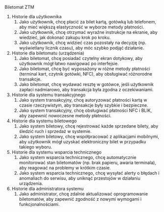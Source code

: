 Biletomat ZTM
1. Historie dla użytkownika
    1.	Jako użytkownik, chcę płacić za bilet kartą, gotówką lub telefonem, aby mieć większą elastyczność w wyborze metody płatności.
    2.	Jako użytkownik, chcę otrzymać wyraźne instrukcje na ekranie, aby wiedzieć, jak dokonać zakupu krok po kroku.
    3.	Jako użytkownik, chcę widzieć czas pozostały na decyzję (np. wyświetlany licznik czasu), aby móc szybko podjąć działanie.
2. Historie dla biletomatu (urządzenia)
    1.	Jako biletomat, chcę posiadać czytelny ekran dotykowy, aby użytkownik mógł łatwo nawigować po interfejsie.
    2.	Jako biletomat, chcę być wyposażony w różne metody płatności (terminal kart, czytnik gotówki, NFC), aby obsługiwać różnorodne transakcje.
    3.	Jako biletomat, chcę wydawać resztę w gotówce, jeśli użytkownik zapłaci nadmiarowo, aby transakcja była zgodna z oczekiwaniami.
3. Historie dla systemu transakcyjnego
    1.	Jako system transakcyjny, chcę autoryzować płatności kartą w czasie rzeczywistym, aby transakcje były szybkie i bezpieczne.
    2.	Jako system transakcyjny, chcę obsługiwać płatności NFC i BLIK, aby zapewnić nowoczesne metody płatności.
4. Historie dla systemu biletowego
    1.	Jako system biletowy, chcę rejestrować każde sprzedane bilety, aby śledzić ruch i sprzedaż w systemie.
    2.	Jako system biletowy, chcę współpracować z aplikacjami mobilnymi, aby użytkownik mógł uzyskać elektroniczny bilet w przypadku takiego wyboru.
5. Historie dla systemu wsparcia technicznego
    1.	Jako system wsparcia technicznego, chcę automatycznie monitorować stan biletomatów (np. brak papieru, awaria terminala), aby reagować na problemy w krótkim czasie.
    2.	Jako system wsparcia technicznego, chcę wysyłać alerty o błędach i anomaliach do serwisu, aby uniknąć przestojów w działaniu urządzenia.
6. Historie dla administratora systemu
    1.	Jako administrator, chcę zdalnie aktualizować oprogramowanie biletomatów, aby zapewnić zgodność z nowymi wymogami i funkcjonalnościami.

